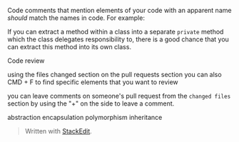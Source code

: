 
Code comments that mention elements of your code with an apparent name *should* match the names in code. For example:

If you can extract a method within a class into a separate `private` method which the class delegates responsibility to, there is a good chance that you can extract this method into its own class.


Code review

using the files changed section on the pull requests section
you can also CMD + F to find specific elements that you want to review

you can leave comments on someone's pull request from the `changed files` section by using the "+" on the side to leave a comment.

abstraction
encapsulation
polymorphism
inheritance
> Written with [StackEdit](https://stackedit.io/).
<!--stackedit_data:
eyJoaXN0b3J5IjpbMTg0NTMyNTA4MywtMjA1NDQ3NTQwNiwtOD
U2MDUxMTE3XX0=
-->